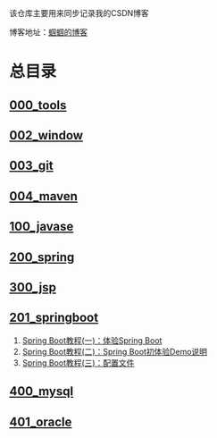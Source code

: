 该仓库主要用来同步记录我的CSDN博客

博客地址：[蝈蝈的博客](http://blog.csdn.net/gnail_oug)

# 总目录

## [000_tools](000_tools/README.md)



## [002_window](002_window/README.md)


## [003_git](003_git/README.md)


## [004_maven](004_maven/README.md)


## [100_javase](100_javase/README.md)


## [200_spring](200_spring/README.md)


## [300_jsp](300_jsp/README.md)







## [201_springboot](201_springboot/README.md)

1. [Spring Boot教程(一)：体验Spring Boot](201_springboot/springboot_001.md)
2. [Spring Boot教程(二)：Spring Boot初体验Demo说明](201_springboot/springboot_002.md)
3. [Spring Boot教程(三)：配置文件](201_springboot/springboot_003.md)



## [400_mysql](400_mysql/README.md)



## [401_oracle](401_oracle/README.md)









